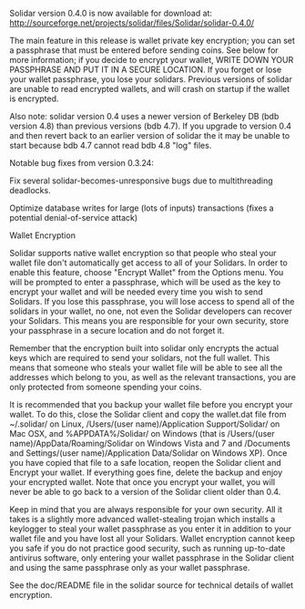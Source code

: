 Solidar version 0.4.0 is now available for download at:
http://sourceforge.net/projects/solidar/files/Solidar/solidar-0.4.0/

The main feature in this release is wallet private key encryption;
you can set a passphrase that must be entered before sending coins.
See below for more information; if you decide to encrypt your wallet,
WRITE DOWN YOUR PASSPHRASE AND PUT IT IN A SECURE LOCATION. If you
forget or lose your wallet passphrase, you lose your solidars.
Previous versions of solidar are unable to read encrypted wallets,
and will crash on startup if the wallet is encrypted.

Also note: solidar version 0.4 uses a newer version of Berkeley DB
(bdb version 4.8) than previous versions (bdb 4.7). If you upgrade
to version 0.4 and then revert back to an earlier version of solidar
the it may be unable to start because bdb 4.7 cannot read bdb 4.8
"log" files.


Notable bug fixes from version 0.3.24:

Fix several solidar-becomes-unresponsive bugs due to multithreading
deadlocks.

Optimize database writes for large (lots of inputs) transactions
(fixes a potential denial-of-service attack)


Wallet Encryption

Solidar supports native wallet encryption so that people who steal your
wallet file don't automatically get access to all of your Solidars.
In order to enable this feature, choose "Encrypt Wallet" from the
Options menu.  You will be prompted to enter a passphrase, which
will be used as the key to encrypt your wallet and will be needed
every time you wish to send Solidars.  If you lose this passphrase,
you will lose access to spend all of the solidars in your wallet,
no one, not even the Solidar developers can recover your Solidars.
This means you are responsible for your own security, store your
passphrase in a secure location and do not forget it.

Remember that the encryption built into solidar only encrypts the
actual keys which are required to send your solidars, not the full
wallet.  This means that someone who steals your wallet file will
be able to see all the addresses which belong to you, as well as the
relevant transactions, you are only protected from someone spending
your coins.

It is recommended that you backup your wallet file before you
encrypt your wallet.  To do this, close the Solidar client and
copy the wallet.dat file from ~/.solidar/ on Linux, /Users/(user
name)/Application Support/Solidar/ on Mac OSX, and %APPDATA%/Solidar/
on Windows (that is /Users/(user name)/AppData/Roaming/Solidar on
Windows Vista and 7 and /Documents and Settings/(user name)/Application
Data/Solidar on Windows XP).  Once you have copied that file to a
safe location, reopen the Solidar client and Encrypt your wallet.
If everything goes fine, delete the backup and enjoy your encrypted
wallet.  Note that once you encrypt your wallet, you will never be
able to go back to a version of the Solidar client older than 0.4.

Keep in mind that you are always responsible for your own security.
All it takes is a slightly more advanced wallet-stealing trojan which
installs a keylogger to steal your wallet passphrase as you enter it
in addition to your wallet file and you have lost all your Solidars.
Wallet encryption cannot keep you safe if you do not practice
good security, such as running up-to-date antivirus software, only
entering your wallet passphrase in the Solidar client and using the
same passphrase only as your wallet passphrase.

See the doc/README file in the solidar source for technical details
of wallet encryption.
